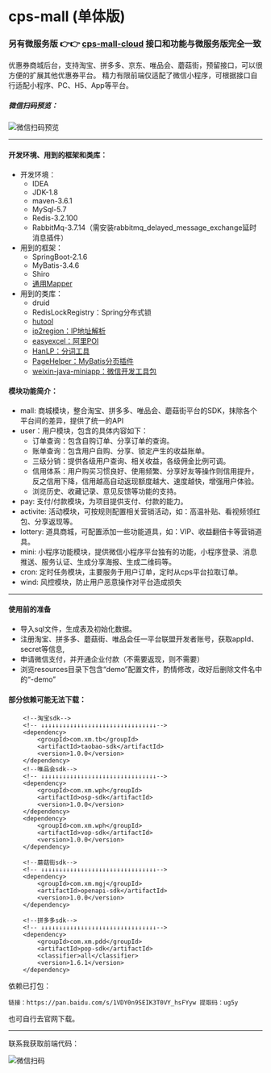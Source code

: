 # cps-mall (单体版)

### 另有微服务版 👉👉 [cps-mall-cloud](https://github.com/xiaomujiayou/cps-mall-cloud "cps-mall-cloud") 接口和功能与微服务版完全一致
优惠券商城后台，支持淘宝、拼多多、京东、唯品会、蘑菇街，预留接口，可以很方便的扩展其他优惠券平台。
精力有限前端仅适配了微信小程序，可根据接口自行适配小程序、PC、H5、App等平台。



##### 微信扫码预览：
![微信扫码预览](https://mall-share.oss-cn-shanghai.aliyuncs.com/share/untitled.png?x-oss-process=image/resize,h_200,w_200 "微信扫码预览")


------------

#### 开发环境、用到的框架和类库：
- 开发环境：
  - IDEA
  - JDK-1.8
  - maven-3.6.1
  - MySql-5.7
  - Redis-3.2.100
  - RabbitMq-3.7.14（需安装rabbitmq_delayed_message_exchange延时消息插件）
- 用到的框架：
  - SpringBoot-2.1.6
  - MyBatis-3.4.6
  - Shiro
  - [通用Mapper](https://github.com/abel533/Mapper "通用Mapper")
- 用到的类库：
  - druid
  - RedisLockRegistry：Spring分布式锁
  - [hutool](https://github.com/looly/hutool "hutool")
  - [ip2region：IP地址解析](https://github.com/lionsoul2014/ip2region "ip2region：IP地址解析")
  - [easyexcel：阿里POI](https://github.com/alibaba/easyexcel "easyexcel：阿里POI")
  - [HanLP：分词工具](https://github.com/hankcs/HanLP "HanLP：分词工具")
  - [PageHelper：MyBatis分页插件](https://github.com/pagehelper/Mybatis-PageHelper "PageHelper：MyBatis分页插件")
  - [weixin-java-miniapp：微信开发工具包](https://github.com/Wechat-Group/WxJava "weixin-java-miniapp：微信开发工具包")

#### 模块功能简介：
- mall: 商城模块，整合淘宝、拼多多、唯品会、蘑菇街平台的SDK，抹除各个平台间的差异，提供了统一的API
- user：用户模块，包含的具体内容如下：
  - 订单查询：包含自购订单、分享订单的查询。
  - 账单查询：包含用户自购、分享、锁定产生的收益账单。
  - 三级分销：提供各级用户查询、相关收益，各级佣金比例可调。
  - 信用体系：用户购买习惯良好、使用频繁、分享好友等操作则信用提升，反之信用下降，信用越高自动返现额度越大、速度越快，增强用户体验。
  - 浏览历史、收藏记录、意见反馈等功能的支持。
- pay: 支付/付款模块，为项目提供支付、付款的能力。
- activite: 活动模块，可按规则配置相关营销活动，如：高温补贴、看视频领红包、分享返现等。
- lottery: 道具商城，可配置添加一些功能道具，如：VIP、收益翻倍卡等营销道具。
- mini: 小程序功能模块，提供微信小程序平台独有的功能，小程序登录、消息推送、服务认证、生成分享海报、生成二维码等。
- cron: 定时任务模块，主要服务于用户订单，定时从cps平台拉取订单。
- wind: 风控模块，防止用户恶意操作对平台造成损失

------------

#### 使用前的准备
- 导入sql文件，生成表及初始化数据。
- 注册淘宝、拼多多、蘑菇街、唯品会任一平台联盟开发者账号，获取appId、secret等信息,
- 申请微信支付，并开通企业付款（不需要返现，则不需要）
- 浏览resources目录下包含“demo”配置文件，酌情修改，改好后删除文件名中的“-demo”


#### 部分依赖可能无法下载：

```
    <!--淘宝sdk-->
    <!-- ↓↓↓↓↓↓↓↓↓↓↓↓↓↓↓↓↓↓↓↓↓↓↓↓↓↓↓↓↓↓↓↓-->
    <dependency>
        <groupId>com.xm.tb</groupId>
        <artifactId>taobao-sdk</artifactId>
        <version>1.0.0</version>
    </dependency>
    <!--唯品会sdk-->
    <!-- ↓↓↓↓↓↓↓↓↓↓↓↓↓↓↓↓↓↓↓↓↓↓↓↓↓↓↓↓↓↓↓↓-->
    <dependency>
        <groupId>com.xm.wph</groupId>
        <artifactId>osp-sdk</artifactId>
        <version>1.0.0</version>
    </dependency>
    <dependency>
        <groupId>com.xm.wph</groupId>
        <artifactId>vop-sdk</artifactId>
        <version>1.0.0</version>
    </dependency>

    <!--蘑菇街sdk-->
    <!-- ↓↓↓↓↓↓↓↓↓↓↓↓↓↓↓↓↓↓↓↓↓↓↓↓↓↓↓↓↓↓↓↓-->
    <dependency>
        <groupId>com.xm.mgj</groupId>
        <artifactId>openapi-sdk</artifactId>
        <version>1.0.0</version>
    </dependency>

    <!--拼多多sdk-->
    <!-- ↓↓↓↓↓↓↓↓↓↓↓↓↓↓↓↓↓↓↓↓↓↓↓↓↓↓↓↓↓↓↓↓-->
    <dependency>
        <groupId>com.xm.pdd</groupId>
        <artifactId>pop-sdk</artifactId>
        <classifier>all</classifier>
        <version>1.6.1</version>
    </dependency>
```

依赖已打包：

`链接：https://pan.baidu.com/s/1VDY0n9SEIK3T0VY_hsFYyw 提取码：ug5y`

也可自行去官网下载。
       

------------
联系我获取前端代码：

![微信扫码](https://mall-share.oss-cn-shanghai.aliyuncs.com/share/my.jpg?x-oss-process=image/resize,h_200,w_200 "微信扫码")
